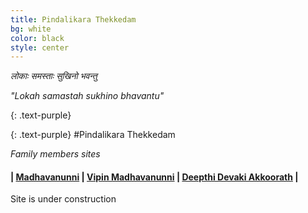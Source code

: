 ```yaml
---
title: Pindalikara Thekkedam
bg: white
color: black
style: center
---
```

 *लोकाः समस्ताः सुखिनो भवन्तु*

*"Lokah samastah sukhino bhavantu"*

{: .text-purple}
<span class="fa-stack subtlecircle" style="font-size:100px; background:rgba(255,166,0,0.1)">
  <i class="fa fa-home fa-stack-2x text-white"></i>
<!--
  <i class="fa fa-home fa-stack-1x text-orange"></i>
-->
</span>

{: .text-purple}
#Pindalikara Thekkedam

*Family members sites*

#### |  [Madhavanunni](http://unni.thekkedam.org)  |  [Vipin Madhavanunni](http://vm.thekkedam.org/)  |  [Deepthi Devaki Akkoorath](http://dd.thekkedam.org)  |
<span id="forkongithub"><a class="bg-blue">Site is under construction</a></span>
